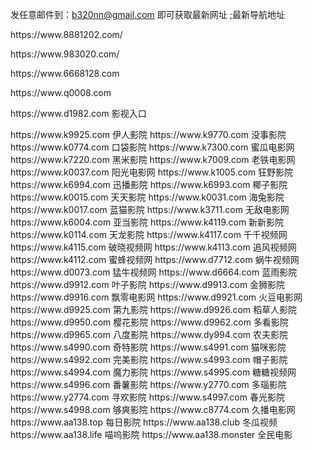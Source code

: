 发任意邮件到：b320nn@gmail.com 即可获取最新网址 ;最新导航地址
<p></p>
https://www.8881202.com/
<p></p>
https://www.983020.com/
<p></p>
https://www.6668128.com
<p></p>
https://www.q0008.com
<p></p>
https://www.d1982.com
影视入口
<p></p>
https://www.k9925.com 伊人影院</a></li>
https://www.k9770.com 没事影院</a></li>
https://www.k0774.com 口袋影院</a></li>
https://www.k7300.com 蜜瓜电影网</a></li>
https://www.k7220.com 黑米影院</a></li>
https://www.k7009.com 老铁电影网</a></li>
https://www.k0037.com 阳光电影网</a></li>
https://www.k1005.com 狂野影院</a></li>
https://www.k6994.com 迅播影院</a></li>
https://www.k6993.com 椰子影院</a></li>
https://www.k0015.com 天天影院</a></li>
https://www.k0031.com 海兔影院</a></li>
https://www.k0017.com 蓝猫影院</a></li>
https://www.k3711.com 无敌电影网</a></li>
https://www.k6004.com 亚当影院</a></li>
https://www.k4119.com 新新影院</a></li>
https://www.k0114.com 天龙影院</a></li>
https://www.k4117.com 千千视频网</a></li>
https://www.k4115.com 破晓视频网</a></li>
https://www.k4113.com 追风视频网</a></li>
https://www.k4112.com 蜜蜂视频网</a></li>
https://www.d7712.com 蜗牛视频网</a></li>
https://www.d0073.com 猛牛视频网</a></li>
https://www.d6664.com 蓝雨影院</a></li>
https://www.d9912.com 叶子影院</a></li>
https://www.d9913.com 金狮影院</a></li>
https://www.d9916.com 飘零电影网</a></li>
https://www.d9921.com 火豆电影网</a></li>
https://www.d9925.com 第九影院</a></li>
https://www.d9926.com 稻草人影院</a></li>
https://www.d9950.com 樱花影院</a></li>
https://www.d9962.com 多看影院</a></li>
https://www.d9965.com 八度影院</a></li>
https://www.dy994.com 农夫影院</a></li>
https://www.s4990.com 奇特影院</a></li>
https://www.s4991.com 猫咪影院</a></li>
https://www.s4992.com 完美影院</a></li>
https://www.s4993.com 帽子影院</a></li>
https://www.s4994.com 魔力影院</a></li>
https://www.s4995.com 糖糖视频网</a></li>
https://www.s4996.com 番薯影院</a></li>
https://www.y2770.com 多瑙影院</a></li>
https://www.y2774.com 寻欢影院</a></li>
https://www.s4997.com 春光影院</a></li>
https://www.s4998.com 够爽影院</a></li>
https://www.c8774.com 久播电影网</a></li>
https://www.aa138.top 每日影院</a></li>
https://www.aa138.club 冬瓜视频</a></li>
https://www.aa138.life 喵呜影院</a></li>
https://www.aa138.monster 全民电影</a></li>

